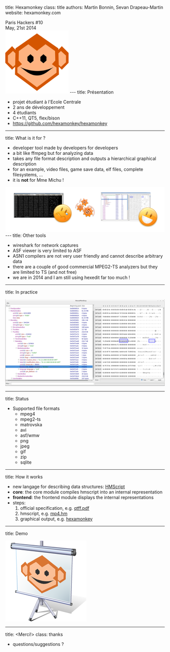 title: Hexamonkey
class: title
authors: Martin Bonnin, Sevan Drapeau-Martin
website: hexamonkey.com

<div class="where">Paris Hackers #10</div>
<div class="date">May, 21st 2014</div>
<img src="res/logo.svg" style="width:200px; height:200px; margin: auto"/>
<contact/>
---
title: Présentation

* projet étudiant à l'Ecole Centrale
* 2 ans de développement
* 4 étudiants
* C++11, QT5, flex/bison
* <a href="https://github.com/hexamonkey/hexamonkey">https://github.com/hexamonkey/hexamonkey
</a>

---
title: What is it for ?

* developer tool made by developers for developers
* a bit like ffmpeg but for analyzing data
* takes any file format description and outputs a hierarchical graphical description
* for an example, video files, game save data, elf files, complete filesystems, ...
* it is <b>not</b> for Mme Michu !

<img src="res/gears.png"/>
---
title: Other tools

* wireshark for network captures
* ASF viewer is very limited to ASF
* ASN1 compilers are not very user friendly and cannot describe arbitrary data
* there are a couple of good commercial MPEG2-TS analyzers but they are limited to TS (and not free)
* we are in 2014 and I am still using hexedit far too much !
---
title: In practice

<img src="res/screenshot.png"/>

---
title: Status

* Supported file formats
	* mpeg4
	* mpeg2-ts
	* matrovska
	* avi
	* asf/wmw
	* png
	* jpeg
	* gif
	* zip
	* sqlite
---
title: How it works

* new langage for describing data structures: <a href="http://hexamonkey.com/hmdoc.php">HMScript</a>
* <b>core</b>: the core module compiles hmscript into an internal representation
* <b>frontend</b>: the frontend module displays the internal representations
* steps:
	1. official specification, e.g. <a href="res/qtff.pdf">qtff.pdf</a>
	2. hmscript, e.g. <a href="https://github.com/HexaMonkey/hexamonkey/blob/master/scripts/mp4.hm">mp4.hm</a>
	3. graphical output, e.g. <a href="res/screenshot.png">hexamonkey</a>
---
title: Demo

<img src="res/demo.png" style="margin: auto"/>

---
title: <Merci!>
class: thanks

<contact/>

* questions/suggestions ?

